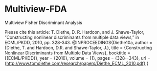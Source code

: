# Multiview-FDA
Multiview Fisher Discriminant Analysis

Please cite this article:
T. Diethe, D. R. Hardoon, and J. Shawe-Taylor, “Constructing nonlinear discriminants from multiple data views,” in ECML/PKDD, 2010, pp. 328-343.
@INPROCEEDINGS{Diethe10a,
  author = {Diethe, T. and Hardoon, D.R. and Shawe-Taylor, J.},
  title = {Constructing Nonlinear Discriminants from Multiple Data Views},
  booktitle = {{ECML/PKDD}},
  year = {2010},
  volume = {1},
  pages = {328--343},
  url = {http://www.tomdiethe.com/research/papers/Diethe_ECML_2010.pdf}
  }
